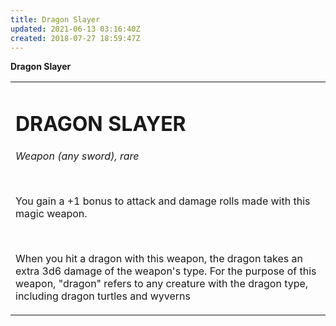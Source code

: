 ```yaml
---
title: Dragon Slayer
updated: 2021-06-13 03:16:40Z
created: 2018-07-27 18:59:47Z
---
```


**Dragon Slayer**

<table><tbody><tr class="odd"><td><h1 id="dragon-slayer"><strong>DRAGON SLAYER</strong></h1><p><em>Weapon (any sword), rare</em></p><p> </p><p>You gain a +1 bonus to attack and damage rolls made with this magic weapon.</p><p> </p><p>When you hit a dragon with this weapon, the dragon takes an extra 3d6 damage of the weapon's type. For the purpose of this weapon, "dragon" refers to any creature with the dragon type, including dragon turtles and wyverns</p></td></tr></tbody></table>
